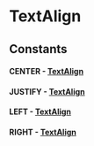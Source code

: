 # TextAlign
## Constants
#### CENTER - [TextAlign](TextAlign.html)
#### JUSTIFY - [TextAlign](TextAlign.html)
#### LEFT - [TextAlign](TextAlign.html)
#### RIGHT - [TextAlign](TextAlign.html)
